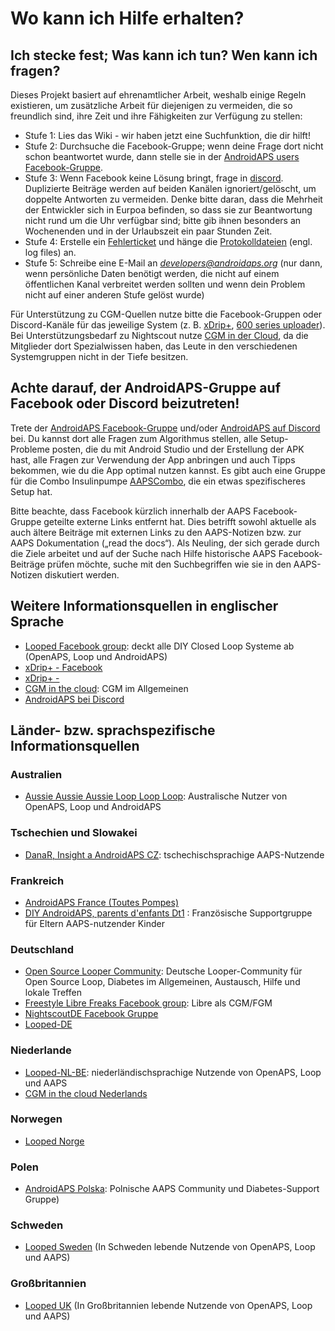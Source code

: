 # Wo kann ich Hilfe erhalten?

## Ich stecke fest; Was kann ich tun? Wen kann ich fragen?

Dieses Projekt basiert auf ehrenamtlicher Arbeit, weshalb einige Regeln existieren, um zusätzliche Arbeit für diejenigen zu vermeiden, die so freundlich sind, ihre Zeit und ihre Fähigkeiten zur Verfügung zu stellen:

* Stufe 1: Lies das Wiki - wir haben jetzt eine Suchfunktion, die dir hilft!
* Stufe 2: Durchsuche die Facebook-Gruppe; wenn deine Frage dort nicht schon beantwortet wurde, dann stelle sie in der [AndroidAPS users Facebook-Gruppe](https://www.facebook.com/groups/1900195340201874/).
* Stufe 3: Wenn Facebook keine Lösung bringt, frage in [discord](https://discord.gg/4fQUWHZ4Mw). Duplizierte Beiträge werden auf beiden Kanälen ignoriert/gelöscht, um doppelte Antworten zu vermeiden. Denke bitte daran, dass die Mehrheit der Entwickler sich in Eurpoa befinden, so dass sie zur Beantwortung nicht rund um die Uhr verfügbar sind; bitte gib ihnen besonders an Wochenenden und in der Urlaubszeit ein paar Stunden Zeit.
* Stufe 4: Erstelle ein [Fehlerticket](https://github.com/nightscout/AndroidAPS/issues) und hänge die [Protokolldateien](../GettingHelp/AccessingLogFiles.md) (engl. log files) an.
* Stufe 5: Schreibe eine E-Mail an *developers@androidaps.org* (nur dann, wenn persönliche Daten benötigt werden, die nicht auf einem öffentlichen Kanal verbreitet werden sollten und wenn dein Problem nicht auf einer anderen Stufe gelöst wurde)

Für Unterstützung zu CGM-Quellen nutze bitte die Facebook-Gruppen oder Discord-Kanäle für das jeweilige System (z. B. [xDrip+](https://www.facebook.com/groups/xDripG5/), [600 series uploader](https://www.facebook.com/groups/NightscoutForMedtronic/)). Bei Unterstützungsbedarf zu Nightscout nutze [CGM in der Cloud](https://www.facebook.com/groups/cgminthecloud/), da die Mitglieder dort Spezialwissen haben, das Leute in den verschiedenen Systemgruppen nicht in der Tiefe besitzen.

## Achte darauf, der AndroidAPS-Gruppe auf Facebook oder Discord beizutreten!

Trete der [AndroidAPS Facebook-Gruppe](https://www.facebook.com/groups/1900195340201874/) und/oder [AndroidAPS auf Discord](https://discord.gg/4fQUWHZ4Mw) bei. Du kannst dort alle Fragen zum Algorithmus stellen, alle Setup-Probleme posten, die du mit Android Studio und der Erstellung der APK hast, alle Fragen zur Verwendung der App anbringen und auch Tipps bekommen, wie du die App optimal nutzen kannst. Es gibt auch eine Gruppe für die Combo Insulinpumpe [AAPSCombo](https://www.facebook.com/groups/127507891261169/), die ein etwas spezifischeres Setup hat.

Bitte beachte, dass Facebook kürzlich innerhalb der AAPS Facebook-Gruppe geteilte externe Links entfernt hat. Dies betrifft sowohl aktuelle als auch ältere Beiträge mit externen Links zu den AAPS-Notizen bzw. zur AAPS Dokumentation („read the docs“). Als Neuling, der sich gerade durch die Ziele arbeitet und auf der Suche nach Hilfe historische AAPS Facebook-Beiträge prüfen möchte, suche mit den Suchbegriffen wie sie in den AAPS-Notizen diskutiert werden.

## Weitere Informationsquellen in englischer Sprache

* [Looped Facebook group](https://www.facebook.com/groups/TheLoopedGroup): deckt alle DIY Closed Loop Systeme ab (OpenAPS, Loop und AndroidAPS)
* [xDrip+ - Facebook](https://www.facebook.com/groups/xDripG5/)
* [xDrip+ - ](https://xdrip.readthedocs.io/en/latest/)
* [CGM in the cloud](https://www.facebook.com/groups/cgminthecloud/): CGM im Allgemeinen
* [AndroidAPS bei Discord](https://discord.gg/4fQUWHZ4Mw)

## Länder- bzw. sprachspezifische Informationsquellen

### Australien

* [Aussie Aussie Aussie Loop Loop Loop](https://www.facebook.com/groups/AussieLooping/): Australische Nutzer von OpenAPS, Loop und AndroidAPS

### Tschechien und Slowakei

* [DanaR, Insight a AndroidAPS CZ](https://www.facebook.com/groups/AndroidAPSCZ/): tschechischsprachige AAPS-Nutzende

### Frankreich

* [AndroidAPS France (Toutes Pompes)](https://www.facebook.com/groups/268922660715266)
* [DIY AndroidAPS, parents d'enfants Dt1](https://www.facebook.com/groups/262497886779069) : Französische Supportgruppe für Eltern AAPS-nutzender Kinder

### Deutschland

* [Open Source Looper Community](https://de.loopercommunity.org/): Deutsche Looper-Community für Open Source Loop, Diabetes im Allgemeinen, Austausch, Hilfe und lokale Treffen
* [Freestyle Libre Freaks Facebook group](https://www.facebook.com/groups/FreestyleLibreFreaks/): Libre als CGM/FGM
* [NightscoutDE Facebook Gruppe](https://www.facebook.com/groups/nightscoutDE/)
* [Looped-DE](https://www.facebook.com/groups/loopedDE/)

### Niederlande

* [Looped-NL-BE](https://www.facebook.com/groups/117102135652893): niederländischsprachige Nutzende von OpenAPS, Loop und AAPS
* [CGM in the cloud Nederlands](https://www.facebook.com/groups/1764754560436596)

### Norwegen

* [Looped Norge](https://www.facebook.com/groups/loopednorge/)

### Polen

* [AndroidAPS Polska](https://www.facebook.com/groups/aapspl): Polnische AAPS Community und Diabetes-Support Gruppe)

### Schweden

* [Looped Sweden](https://www.facebook.com/groups/661514380864081/) (In Schweden lebende Nutzende von OpenAPS, Loop und AAPS)

### Großbritannien

* [Looped UK](https://www.facebook.com/groups/LoopedUK/) (In Großbritannien lebende Nutzende von OpenAPS, Loop und AAPS)